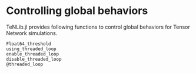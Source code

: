 # Controlling global behaviors

TeNLib.jl provides following functions to control global behaviors for Tensor Network simulations.

```@docs
Float64_threshold
using_threaded_loop
enable_threaded_loop
disable_threaded_loop
@threaded_loop
```